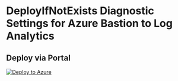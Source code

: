 # DeployIfNotExists Diagnostic Settings for Azure Bastion to Log Analytics


## Deploy via Portal

[![Deploy to Azure](http://azuredeploy.net/deploybutton.png)](https://portal.azure.com/#blade/Microsoft_Azure_Policy/CreatePolicyDefinitionBlade/uri/https%3A%2F%2Fraw.githubusercontent.com%2Fsixtencyber%2FAzure-Policies%2Fmain%2FLog_Analytics%2Fbastion-to-loganalytics%2Fdeploy-diagnostic-settings-bastion-to-loganalytics.json)

